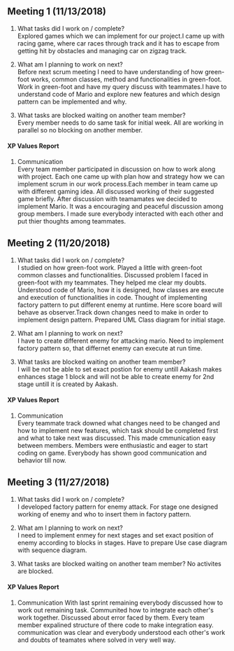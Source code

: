 Meeting 1 (11/13/2018)
---
1. What tasks did I work on / complete?  
Explored games which we can implement for our project.I came up with racing game, where car races through track and it has to escape from getting hit by obstacles and managing car on  zigzag track. 

2. What am I planning to work on next?  
Before next scrum meeting I need to have understanding of how green-foot works, common classes, method and functionalities in green-foot. Work in green-foot and have my query discuss with teammates.I have to understand code of Mario and explore new features and which design pattern can be implemented and why.  

3. What tasks are blocked waiting on another team member?  
Every member needs to do same task for initial week. All are working in parallel so no blocking on another member.

#### XP Values Report

1. Communication  
Every team member participated in discussion on how to work along with project. Each one came up with plan how and strategy how
we can implement scrum in our work process.Each member in team came up with different gaming idea. All discussed working of their 
suggested game briefly. After discussion with teamamates we decided to implement Mario. It was a encouraging and peaceful discussion among group members. I made sure everybody interacted with each other 
and put thier thoughts among teammates.
 
Meeting 2 (11/20/2018)
---
1. What tasks did I work on / complete?  
I studied on how green-foot work. Played a little with green-foot common classes and functionalities. Discussed problem I faced in green-foot with my teammates. They helped me clear my doubts. Understood code of Mario, how it is designed, how classes are execute and execution of functionalities in code. Thought of implementing factory pattern to put different enemy at runtime. Here score board will behave as observer.Track down changes need to make in order to implement design pattern. Prepared UML Class diagram for initial stage.  

2. What am I planning to work on next?  
I have to create different enemy for attacking mario. Need to implement factory pattern so, that differnet enemy can execute at run time.  

3. What tasks are blocked waiting on another team member?  
I will be not be able to set exact postion for enemy untill Aakash makes enhances stage 1 block and will not be able to create enemy for 2nd stage untill it is created by Aakash.


#### XP Values Report

1. Communication  
Every teammate track downed what changes need to be changed and how to implement new features, which task should be completed first and what to take next was discussed. This made cmmunication easy between members. Members were enthusiastic and eager to start coding on game. Everybody has shown good communication and behavior till now.    

Meeting 3 (11/27/2018)  
---  

1. What tasks did I work on / complete?  
I developed factory pattern for enemy attack. For stage one designed working of enemy and who to insert them in factory pattern.  

2. What am I planning to work on next?  
I need to implement enmey for next stages and set exact position of enemy according to blocks in stages. Have to prepare Use case diagram with sequence diagram.  

3. What tasks are blocked waiting on another team member? 
No activites are blocked.  


#### XP Values Report  
1. Communication
With last sprint remaining everybody discussed how to work out remaining task. Communited how to integrate each other's work together. Discussed about error faced by them. Every team member expalined structure of there code to make integration easy. communication was clear and everybody understood each other's work and doubts of teamates where solved in very well way. 


 
